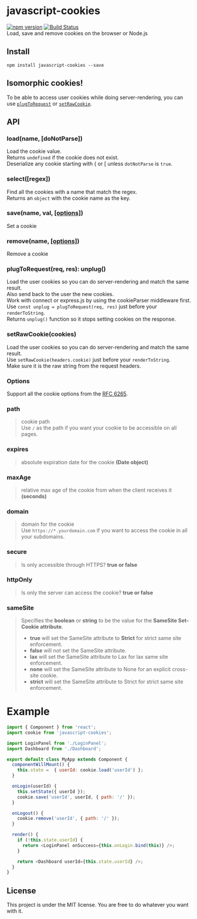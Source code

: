 # javascript-cookies
[![npm version](https://badge.fury.io/js/javascript-cookies.svg)](https://badge.fury.io/js/javascript-cookies)
[![Build Status](https://travis-ci.org/dkumar1991/javascript-cookies.svg?branch=master)](https://travis-ci.org/dkumar1991/javascript-cookies)
<br />
Load, save and remove cookies on the browser or Node.js

## Install
`npm install javascript-cookies --save`

## Isomorphic cookies!
To be able to access user cookies while doing server-rendering, you can use [`plugToRequest`](#user-content-plugtorequestreq-res-unplug) or [`setRawCookie`](#user-content-setrawcookiecookies).

## API
### load(name, [doNotParse])
Load the cookie value.<br />
Returns `undefined` if the cookie does not exist.<br />
Deserialize any cookie starting with { or [ unless `dotNotParse` is `true`.

### select([regex])
Find all the cookies with a name that match the regex.<br />
Returns an `object` with the cookie name as the key.

### save(name, val, [[options]](#user-content-options))
Set a cookie

### remove(name, [[options]](#user-content-options))
Remove a cookie

### plugToRequest(req, res): unplug()
Load the user cookies so you can do server-rendering and match the same result.<br />
Also send back to the user the new cookies.<br />
Work with connect or express.js by using the cookieParser middleware first.<br />
Use `const unplug = plugToRequest(req, res)` just before your `renderToString`.<br />
Returns `unplug()` function so it stops setting cookies on the response.

### setRawCookie(cookies)
Load the user cookies so you can do server-rendering and match the same result.<br />
Use `setRawCookie(headers.cookie)` just before your `renderToString`.<br />
Make sure it is the raw string from the request headers.<br />

### Options
Support all the cookie options from the [RFC 6265](https://tools.ietf.org/html/rfc6265#section-4.1.2.1).

### path
> cookie path<br />
> Use `/` as the path if you want your cookie to be accessible on all pages.

### expires
> absolute expiration date for the cookie **(Date object)**

### maxAge
> relative max age of the cookie from when the client receives it **(seconds)**

### domain
> domain for the cookie<br />
> Use `https://*.yourdomain.com` if you want to access the cookie in all your subdomains.

### secure
> Is only accessible through HTTPS? **true or false**

### httpOnly
> Is only the server can access the cookie? **true or false**

### sameSite
>Specifies the **boolean** or **string** to be the value for the **SameSite Set-Cookie attribute**.<br />
> - **true** will set the SameSite attribute to **Strict** for strict same site enforcement.<br />
> - **false** will not set the SameSite attribute.<br />
> - **lax** will set the SameSite attribute to Lax for lax same site enforcement.<br />
> - **none** will set the SameSite attribute to None for an explicit cross-site cookie.<br />
> - **strict** will set the SameSite attribute to Strict for strict same site enforcement.<br />

# Example

```js
import { Component } from 'react';
import cookie from 'javascript-cookies';

import LoginPanel from './LoginPanel';
import Dashboard from './Dashboard';

export default class MyApp extends Component {
  componentWillMount() {
    this.state =  { userId: cookie.load('userId') };
  }

  onLogin(userId) {
    this.setState({ userId });
    cookie.save('userId', userId, { path: '/' });
  }

  onLogout() {
    cookie.remove('userId', { path: '/' });
  }

  render() {
    if (!this.state.userId) {
      return <LoginPanel onSuccess={this.onLogin.bind(this)} />;
    }

    return <Dashboard userId={this.state.userId} />;
  }
}
```

## License
This project is under the MIT license. You are free to do whatever you want with it.
